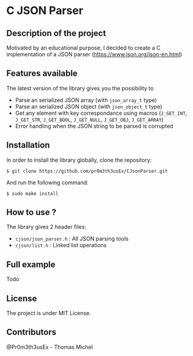 # C JSON Parser

## Description of the project

Motivated by an educational purpose, I decided to create a C implementation of a JSON parser (https://www.json.org/json-en.html)


## Features available

The latest version of the library gives you the possibility to

- Parse an serialized JSON array (with `json_array_t` type)
- Parse an serialized JSON object (with `json_object_t` type)
- Get any element with key correspondance using macros (`J_GET_INT`, `J_GET_STR`, `J_GET_BOOL`, `J_GET_NULL`, `J_GET_OBJ`, `J_GET_ARRAY`)
- Error handling when the JSON string to be parsed is corrupted

## Installation

In order to install the library globally, clone the repository:
```
$ git clone https://github.com/pr0m3th3usEx/CJsonParser.git
```

And run the following command:
```
$ sudo make install
```

## How to use ?

The library gives 2 header files:
- `cjson/json_parser.h` : All JSON parsing tools
- `cjson/list.h` : Linked list operations

## Full example

Todo

## License

The project is under MIT License.

## Contributors

@Pr0m3th3usEx - Thomas Michel
